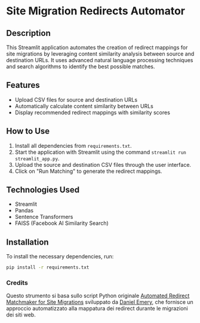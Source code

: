 
# Site Migration Redirects Automator

## Description
This Streamlit application automates the creation of redirect mappings for site migrations by leveraging content similarity analysis between source and destination URLs. It uses advanced natural language processing techniques and search algorithms to identify the best possible matches.

## Features
- Upload CSV files for source and destination URLs
- Automatically calculate content similarity between URLs
- Display recommended redirect mappings with similarity scores

## How to Use
1. Install all dependencies from `requirements.txt`.
2. Start the application with Streamlit using the command `streamlit run streamlit_app.py`.
3. Upload the source and destination CSV files through the user interface.
4. Click on "Run Matching" to generate the redirect mappings.

## Technologies Used
- Streamlit
- Pandas
- Sentence Transformers
- FAISS (Facebook AI Similarity Search)

## Installation
To install the necessary dependencies, run:
```bash
pip install -r requirements.txt
```

### Credits
    
Questo strumento si basa sullo script Python originale [Automated Redirect Matchmaker for Site Migrations](https://colab.research.google.com/drive/1Y4msGtQf44IRzCotz8KMy0oawwZ2yIbT?usp=sharing) sviluppato da [Daniel Emery](https://www.linkedin.com/in/dpe1/), che fornisce un approccio automatizzato alla mappatura dei redirect durante le migrazioni dei siti web.

